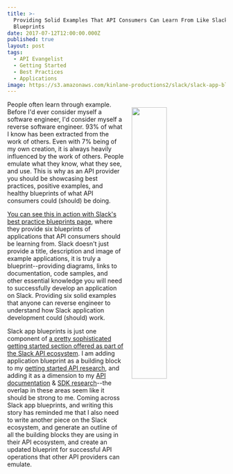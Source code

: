 ```yaml
---
title: >-
  Providing Solid Examples That API Consumers Can Learn From Like Slack App
  Blueprints
date: 2017-07-12T12:00:00.000Z
published: true
layout: post
tags:
  - API Evangelist
  - Getting Started
  - Best Practices
  - Applications
image: https://s3.amazonaws.com/kinlane-productions2/slack/slack-app-blueprints.png
---
```

<p><a href="https://api.slack.com/best-practices/blueprints"><img src="https://s3.amazonaws.com/kinlane-productions2/slack/slack-app-blueprints.png" align="right" width="40%" style="padding: 15px;" /></a></p>People often learn through example. Before I'd ever consider myself a software engineer, I'd consider myself a reverse software engineer. 93% of what I know has been extracted from the work of others. Even with 7% being of my own creation, it is always heavily influenced by the work of others. People emulate what they know, what they see, and use. This is why as an API provider you should be showcasing best practices, positive examples, and healthy blueprints of what API consumers could (should) be doing.

[You can see this in action with Slack's best practice blueprints page](https://api.slack.com/best-practices/blueprints), where they provide six blueprints of applications that API consumers should be learning from. Slack doesn't just provide a title, description and image of example applications, it is truly a blueprint--providing diagrams, links to documentation, code samples, and other essential knowledge you will need to successfully develop an application on Slack. Providing six solid examples that anyone can reverse engineer to understand how Slack application development could (should) work.

Slack app blueprints is just one component of [a pretty sophisticated getting started section offered as part of the Slack API ecosystem](https://api.slack.com/slack-apps). I am adding application blueprint as a building block to my [getting started API research](http://getting-started.apievangelist.com/), and adding it as a dimension to my [API documentation](http://documentation.apievangelist.com/) & [SDK research](http://sdk.apievangelist.com/)--the overlap in these areas seem like it should be strong to me. Coming across Slack app blueprints, and writing this story has reminded me that I also need to write another piece on the Slack ecosystem, and generate an outline of all the building blocks they are using in their API ecosystem, and create an updated blueprint for successful API operations that other API providers can emulate.
